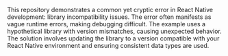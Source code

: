 This repository demonstrates a common yet cryptic error in React Native development: library incompatibility issues.  The error often manifests as vague runtime errors, making debugging difficult. The example uses a hypothetical library with version mismatches, causing unexpected behavior. The solution involves updating the library to a version compatible with your React Native environment and ensuring consistent data types are used.